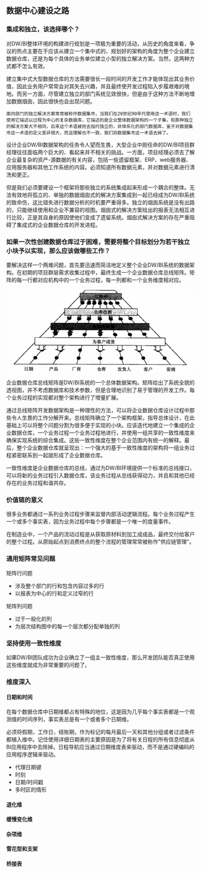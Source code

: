 ## 数据中心建设之路

### 集成和独立，该选择哪个？

​	对DW/BI整体环境的构建进行规划是一项极为重要的活动，从历史的角度来看，争议的热点主要在于应该从建立一个集中式的、规划好的架构的角度为整个企业建立数据仓库，还是为每个具体的业务单位建立小型的独立解决方案。当然，这两种方式都不怎么有效。

​	建立集中式大型数据仓库的方法需要很长一段时间的开发工作才能体现出其业务价值，因此业务用户常常会对其失去兴趣，并且最终使开发过程陷入步履艰难的境地。而另一方面，尽管建立独立的部门系统见效很快，但是由于这种方法不断地增加数据烟囱，因此很快也会出现问题。

```
面向部门的独立解决方案常常被称作数据集市，当我们在20世纪90年代使用这一术语时，我们使用它描述以过程为中心的复杂数据库，它描述的是企业整体数据架构的一个子集，和那种独立的解决方案大不相同，后来这个术语被抢去指代独立的，非体系化的部门数据库，鉴于对数据集市这一术语的定义差异很大，而且理解也不一致，我们将数据集市这一术语去掉了。
```

​	设计企业DW/BI数据架构的任务令人望而生畏，大型企业中刚任命的DW/BI项目群经理往往面临两个巨大的、看起来并不相关的挑战。一方面，项目经理必须去了解企业最复杂的资产-源数据的有关内容，包括一些遗留框架、ERP、web服务器、应用服务器和其他工作系统的内容。必须知道所有数据元素，并对数据元素进行清洗和更正。

​	但是我们必须要建设一个框架将那些独立的系统集成起来形成一个耦合的整体。无法有效地将孤立的、单独的数据烟囱式的解决方案集成到一起已经成为DW/BI系统的致命伤，这比错失进行数据分析的时机要严重得多。独立的烟囱系统是没有出路的，只能继续使用和企业不兼容的视图。烟囱式的解决方案给出的报表无法相互进行比较，正是其自身的原因使他们变成了遗留系统。烟囱式解决方案的存在严重阻碍了集成式的企业数据仓库的开发进程。

### 如果一次性创建数据仓库过于困难，需要将整个目标划分为若干独立小块予以实现，那么应该做哪些工作？

​	要解决这样一个两难问题，首先要迅速而简洁地定义整个企业DW/BI系统的数据架构。在初期的项目群层需求收集过程中，最终生成一个企业数据仓库总线矩阵。矩阵的每一行都对应机构中的一个业务过程，每一列都和一个业务维度相对应。

![数据仓库总线](docs/02_数据智能/images/数据仓库总线.jpg)

​	企业数据仓库总线矩阵是DW/BI系统的一个总体数据架构。矩阵给出了系统全貌的透视图，并不考虑数据库和技术参数，但是合理地识别了易于管理的开发工作。每个业务过程的实现都对整个架构进行了增量扩展。

​	通过总线矩阵开发数据架构是一种理性的方法，可以将企业数据仓库设计过程中那些令人生畏的工作分解开来。总线矩阵确立了一个架构框架，指导总体设计，在此基础上可以将整个问题分割为很多便于实现的小块。应该迭代地建立一个集成的企业数据仓库，一个业务过程一个业务过程地进行，并使用一组共享的一致性维度来确保实现系统的综合集成。这些一致性维度在整个企业范围内有统一的解释。最后，整个企业数据仓库就呈现出：一个强大的基于一致性维度的架构将一组业务过程紧密联系到一起就形成了企业数据仓库。

​	一致性维度是企业数据仓库的总线，通过为DW/BI环境提供一个标准的总线接口，可以将新的业务过程引入数据仓库，该业务过程从总线获得动力，并且和其他已经存在的业务过程和谐共存。

### 价值链的意义

​	很多业务都通过一系列业务过程步骤来监督内部活动逻辑流程。每个业务过程产生一个或多个事实表，因为业务过程中每个步骤都是一个唯一的度量事件。

​	在制造业中，一个产品的流动过程是从获取原材料到加工成成品，最终交付给客户的整个过程。从原始起点到消费终点的整个流程的管理常常被称作"供应链管理"。

### 通用矩阵常见问题

矩阵行问题

- 涉及整个部门的行和包含内容过多的行
- 以报表为中心的行和定义过窄的行

矩阵列问题

- 过于一般化的列
- 为层次结构图中的每一个层次都分配单独的列

### 坚持使用一致性维度

如果DW/BI团队成功为企业确立了一组主一致性维度，那么开发团队能否真正使用这些维度就成为非常重要的问题了。

### 维度深入

#### 日期和时间

在每个数据仓库中日期维都占有特殊的地位，这是因为几乎每个事实表都是一个观测值的时间序列，事实表总是有一个或者多个日期维。

必须将假期，工作日，结账期，作为标记的每月最后一天和其他分组或者过滤条件都植入维中。记住使用详细日期表的主要原因是为了将有关日程的所有信息彻底从BI应用程序中去除掉。日程导航应当通过日期维度表来驱动，而不是通过硬编码的应用程序逻辑来驱动。

- 代理日期键
- 时刻
- 日期/时间戳
- 多时区的情形

#### 退化维



#### 缓慢变化维

#### 杂项维

#### 雪花型和支架

#### 桥接表

